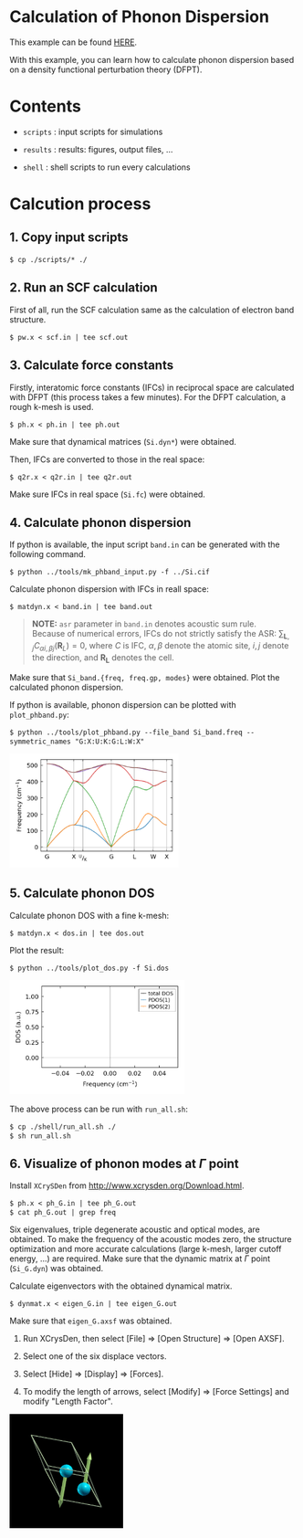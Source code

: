 Calculation of Phonon Dispersion
=================================

This example can be found [HERE](https://github.com/masato1122/Examples_QE/tree/main/examples/phonon_dfpt).

With this example, you can learn how to calculate phonon dispersion based on a density functional perturbation theory (DFPT).

# Contents

* ``scripts`` : input scripts for simulations

* ``results`` : results: figures, output files, ...

* ``shell`` : shell scripts to run every calculations

# Calcution process

## 1. Copy input scripts

```
$ cp ./scripts/* ./
```

## 2. Run an SCF calculation

First of all, run the SCF calculation same as the calculation of electron band structure.

```
$ pw.x < scf.in | tee scf.out
``` 

## 3. Calculate force constants

Firstly, interatomic force constants (IFCs) in reciprocal space are calculated with DFPT 
(this process takes a few minutes).
For the DFPT calculation, a rough k-mesh is used.

```
$ ph.x < ph.in | tee ph.out
```

Make sure that dynamical matrices (``Si.dyn*``) were obtained.

Then, IFCs are converted to those in the real space:

```
$ q2r.x < q2r.in | tee q2r.out
```

Make sure IFCs in real space (``Si.fc``) were obtained.


## 4. Calculate phonon dispersion

If python is available, the input script ``band.in`` can be generated with the following command.

```
$ python ../tools/mk_phband_input.py -f ../Si.cif
```

Calculate phonon dispersion with IFCs in reall space:

```
$ matdyn.x < band.in | tee band.out
```

> **NOTE:** ``asr`` parameter in ``band.in`` denotes acoustic sum rule. \
Because of numerical errors, IFCs do not strictly satisfy the ASR: $\sum_{\mathbf{L}, j} C_{\alpha i, \beta j}(\mathbf{R}_L) = 0$, where $C$ is IFC, $\alpha, \beta$ denote the atomic site, $i, j$ denote the direction, and $\mathbf{R_L}$ denotes the cell.


Make sure that ``Si_band.{freq, freq.gp, modes}`` were obtained.
Plot the calculated phonon dispersion.

If python is available, phonon dispersion can be plotted with ``plot_phband.py``:

```
$ python ../tools/plot_phband.py --file_band Si_band.freq --symmetric_names "G:X:U:K:G:L:W:X"
```

<img src="./results/fig_band.png" height="200" />

## 5. Calculate phonon DOS

Calculate phonon DOS with a fine k-mesh:

```
$ matdyn.x < dos.in | tee dos.out
```

Plot the result:

```
$ python ../tools/plot_dos.py -f Si.dos
```

<img src="./results/fig_dos.png" height="200" />


The above process can be run with ``run_all.sh``:

```
$ cp ./shell/run_all.sh ./
$ sh run_all.sh
```

## 6. Visualize of phonon modes at $\Gamma$ point

Install ``XCrySDen`` from http://www.xcrysden.org/Download.html.

```
$ ph.x < ph_G.in | tee ph_G.out
$ cat ph_G.out | grep freq
```

Six eigenvalues, triple degenerate acoustic and optical modes, are obtained.
To make the frequency of the acoustic modes zero, the structure optimization and more accurate calculations 
(large k-mesh, larger cutoff energy, ...) are required.
Make sure that the dynamic matrix at $\Gamma$ point (``Si_G.dyn``) was obtained.

Calculate eigenvectors with the obtained dynamical matrix.

```
$ dynmat.x < eigen_G.in | tee eigen_G.out
```

Make sure that ``eigen_G.axsf`` was obtained.

1. Run XCrysDen, then select [File] => [Open Structure] => [Open AXSF].

2. Select one of the six displace vectors.

3. Select [Hide] => [Display] => [Forces].

4. To modify the length of arrows, select [Modify] => [Force Settings] and modify "Length Factor".

<img src="./results/eigen_G_mode4.png" height="200" />


